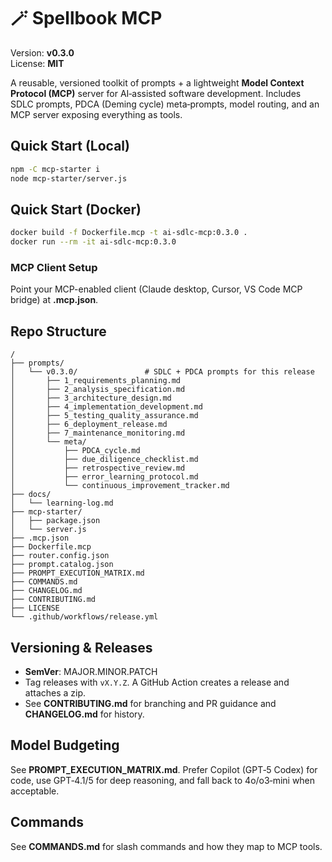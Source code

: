 # 🪄 Spellbook MCP

Version: **v0.3.0**  
License: **MIT**

A reusable, versioned toolkit of prompts + a lightweight **Model Context Protocol (MCP)** server for AI‑assisted software development. Includes SDLC prompts, PDCA (Deming cycle) meta‑prompts, model routing, and an MCP server exposing everything as tools.

## Quick Start (Local)

```bash
npm -C mcp-starter i
node mcp-starter/server.js
```

## Quick Start (Docker)

```bash
docker build -f Dockerfile.mcp -t ai-sdlc-mcp:0.3.0 .
docker run --rm -it ai-sdlc-mcp:0.3.0
```

### MCP Client Setup
Point your MCP-enabled client (Claude desktop, Cursor, VS Code MCP bridge) at **.mcp.json**.

## Repo Structure
```
/
├── prompts/
│   └── v0.3.0/               # SDLC + PDCA prompts for this release
│       ├── 1_requirements_planning.md
│       ├── 2_analysis_specification.md
│       ├── 3_architecture_design.md
│       ├── 4_implementation_development.md
│       ├── 5_testing_quality_assurance.md
│       ├── 6_deployment_release.md
│       ├── 7_maintenance_monitoring.md
│       └── meta/
│           ├── PDCA_cycle.md
│           ├── due_diligence_checklist.md
│           ├── retrospective_review.md
│           ├── error_learning_protocol.md
│           └── continuous_improvement_tracker.md
├── docs/
│   └── learning-log.md
├── mcp-starter/
│   ├── package.json
│   └── server.js
├── .mcp.json
├── Dockerfile.mcp
├── router.config.json
├── prompt.catalog.json
├── PROMPT_EXECUTION_MATRIX.md
├── COMMANDS.md
├── CHANGELOG.md
├── CONTRIBUTING.md
├── LICENSE
└── .github/workflows/release.yml
```

## Versioning & Releases
- **SemVer**: MAJOR.MINOR.PATCH
- Tag releases with `vX.Y.Z`. A GitHub Action creates a release and attaches a zip.
- See **CONTRIBUTING.md** for branching and PR guidance and **CHANGELOG.md** for history.

## Model Budgeting
See **PROMPT_EXECUTION_MATRIX.md**. Prefer Copilot (GPT‑5 Codex) for code, use GPT‑4.1/5 for deep reasoning, and fall back to 4o/o3‑mini when acceptable.

## Commands
See **COMMANDS.md** for slash commands and how they map to MCP tools.
